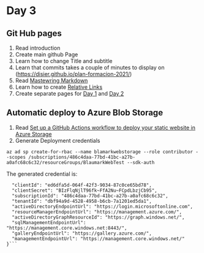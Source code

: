 # Day 3

## Git Hub pages

1. Read introduction
2. Create main github Page
  1. Learn how to change Title and subtitle
  2. Learn that commits takes a couple of minutes to display on (https://disier.github.io/plan-formacion-2021/)
  3. Read [Mastewring Markdown](https://guides.github.com/features/mastering-markdown/)
  4. Learn how to create [Relative Links](https://github.blog/2016-12-05-relative-links-for-github-pages/)
3. Create separate pages for [Day 1](day1.md) and [Day 2](day2.md)

## Automatic deploy to Azure Blob Storage

1. Read [Set up a GitHub Actions workflow to deploy your static website in Azure Storage](https://docs.microsoft.com/es-es/azure/storage/blobs/storage-blobs-static-site-github-actions)
2. Generate Deployment credentials

`az ad sp create-for-rbac --name blamarkwebstorage --role contributor --scopes /subscriptions/486c4daa-77bd-41bc-a27b-a0afc68c6c32/resourceGroups/BlaumarkWebTest --sdk-auth`

The generated credential is:

```json{
  "clientId": "ed6dfa5d-064f-42f3-9034-87c0ce65bd78",
  "clientSecret": "BIzFlqNjlT96fk~FfA2Nu~FCpdLbzjCb95",
  "subscriptionId": "486c4daa-77bd-41bc-a27b-a0afc68c6c32",
  "tenantId": "dbf94a9d-4528-4958-b6cb-7a1201ed5da1",
  "activeDirectoryEndpointUrl": "https://login.microsoftonline.com",
  "resourceManagerEndpointUrl": "https://management.azure.com/",
  "activeDirectoryGraphResourceId": "https://graph.windows.net/",
  "sqlManagementEndpointUrl": "https://management.core.windows.net:8443/",
  "galleryEndpointUrl": "https://gallery.azure.com/",
  "managementEndpointUrl": "https://management.core.windows.net/"
}```
